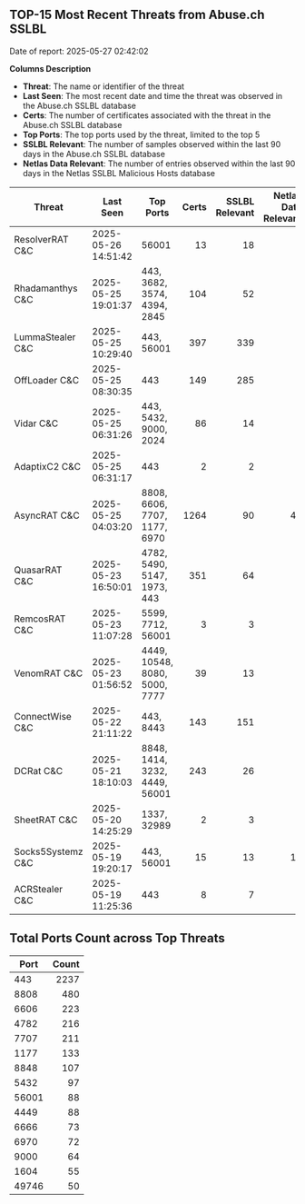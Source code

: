 ## TOP-15 Most Recent Threats from Abuse.ch SSLBL
Date of report: 2025-05-27 02:42:02

**Columns Description**
- **Threat**: The name or identifier of the threat
- **Last Seen**: The most recent date and time the threat was observed in the Abuse.ch SSLBL database
- **Certs**: The number of certificates associated with the threat in the Abuse.ch SSLBL database
- **Top Ports**: The top ports used by the threat, limited to the top 5
- **SSLBL Relevant**: The number of samples observed within the last 90 days in the Abuse.ch SSLBL database
- **Netlas Data Relevant**: The number of entries observed within the last 90 days in the Netlas SSLBL Malicious Hosts database



| Threat                     | Last Seen           | Top Ports          | Certs        | SSLBL Relevant   | Netlas Data Relevant  |
|----------------------------|---------------------|--------------------|-------------:|-----------------:|----------------------:|
| ResolverRAT C&C            | 2025-05-26 14:51:42 | 56001 | 13 | 18 | 0 |
| Rhadamanthys C&C           | 2025-05-25 19:01:37 | 443, 3682, 3574, 4394, 2845 | 104 | 52 | 8 |
| LummaStealer C&C           | 2025-05-25 10:29:40 | 443, 56001 | 397 | 339 | 0 |
| OffLoader C&C              | 2025-05-25 08:30:35 | 443 | 149 | 285 | 1 |
| Vidar C&C                  | 2025-05-25 06:31:26 | 443, 5432, 9000, 2024 | 86 | 14 | 6 |
| AdaptixC2 C&C              | 2025-05-25 06:31:17 | 443 | 2 | 2 | 1 |
| AsyncRAT C&C               | 2025-05-25 04:03:20 | 8808, 6606, 7707, 1177, 6970 | 1264 | 90 | 47 |
| QuasarRAT C&C              | 2025-05-23 16:50:01 | 4782, 5490, 5147, 1973, 443 | 351 | 64 | 2 |
| RemcosRAT C&C              | 2025-05-23 11:07:28 | 5599, 7712, 56001 | 3 | 3 | 0 |
| VenomRAT C&C               | 2025-05-23 01:56:52 | 4449, 10548, 8080, 5000, 7777 | 39 | 13 | 5 |
| ConnectWise C&C            | 2025-05-22 21:11:22 | 443, 8443 | 143 | 151 | 8 |
| DCRat C&C                  | 2025-05-21 18:10:03 | 8848, 1414, 3232, 4449, 56001 | 243 | 26 | 0 |
| SheetRAT C&C               | 2025-05-20 14:25:29 | 1337, 32989 | 2 | 3 | 0 |
| Socks5Systemz C&C          | 2025-05-19 19:20:17 | 443, 56001 | 15 | 13 | 12 |
| ACRStealer C&C             | 2025-05-19 11:25:36 | 443 | 8 | 7 | 0 |

## Total Ports Count across Top Threats
| Port       | Count      |
|------------|-----------:|
| 443 | 2237 |
| 8808 | 480 |
| 6606 | 223 |
| 4782 | 216 |
| 7707 | 211 |
| 1177 | 133 |
| 8848 | 107 |
| 5432 | 97 |
| 56001 | 88 |
| 4449 | 88 |
| 6666 | 73 |
| 6970 | 72 |
| 9000 | 64 |
| 1604 | 55 |
| 49746 | 50 |